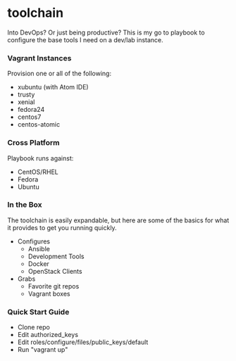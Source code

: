 # toolchain

Into DevOps?  Or just being productive?  This is my go to playbook to configure the base tools I need on a dev/lab instance.

### Vagrant Instances
Provision one or all of the following:
  - xubuntu (with Atom IDE)
  - trusty
  - xenial
  - fedora24
  - centos7
  - centos-atomic

### Cross Platform
Playbook runs against:
  - CentOS/RHEL
  - Fedora
  - Ubuntu

### In the Box
The toolchain is easily expandable, but here are some of the basics for what it provides to get you running quickly.
  - Configures
    - Ansible
    - Development Tools
    - Docker
    - OpenStack Clients
  - Grabs
    - Favorite git repos
    - Vagrant boxes

### Quick Start Guide
  - Clone repo
  - Edit authorized_keys
  - Edit roles/configure/files/public_keys/default
  - Run "vagrant up"
